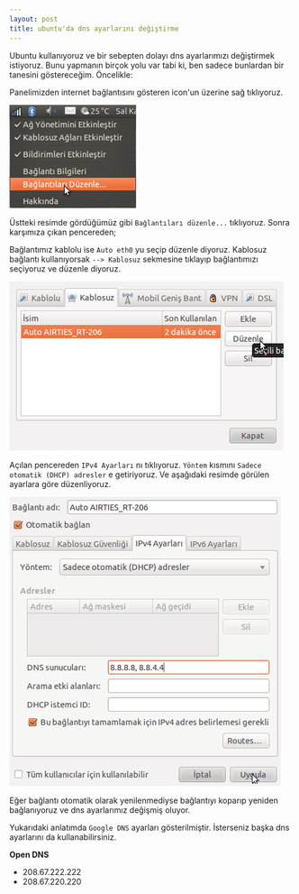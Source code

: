 ```yaml
---
layout: post
title: ubuntu'da dns ayarlarını değiştirme
---
```


Ubuntu kullanıyoruz ve bir sebepten dolayı dns ayarlarımızı değiştirmek istiyoruz. Bunu yapmanın birçok yolu var tabi ki, ben sadece bunlardan bir tanesini göstereceğim. Öncelikle:

Panelimizden internet bağlantısını gösteren icon'un üzerine sağ tıklıyoruz.

![icon](/images/wireless-nq8.png)

Üstteki resimde gördüğümüz gibi `Bağlantıları düzenle...` tıklıyoruz. Sonra karşımıza çıkan pencereden;

Bağlantımız kablolu ise `Auto eth0` yu seçip düzenle diyoruz. Kablosuz bağlantı kullanıyorsak `--> Kablosuz` sekmesine tıklayıp bağlantımızı seçiyoruz ve düzenle diyoruz.

![ağ bağlantıları](/images/agbaglantilari-nq8.png)

Açılan pencereden `IPv4 Ayarları` nı tıklıyoruz. `Yöntem` kısmını `Sadece otomatik (DHCP) adresler` e getiriyoruz. Ve aşağıdaki resimde görülen ayarlara göre düzenliyoruz.

![ipv4](/images/ipv4-nq8.png)

Eğer bağlantı otomatik olarak yenilenmediyse bağlantıyı koparıp yeniden bağlanıyoruz ve dns ayarlarımız değişmiş oluyor.

Yukarıdaki anlatımda `Google DNS` ayarları gösterilmiştir. İsterseniz başka dns ayarlarını da kullanabilirsiniz.

**Open DNS**
- 208.67.222.222
- 208.67.220.220




 

